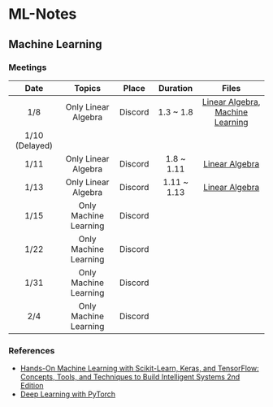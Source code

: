 # ML-Notes

## Machine Learning

### Meetings

|      Date      |         Topics        |  Place  |   Duration  |                                                                                                                 Files                                                                                                                |
|:--------------:|:---------------------:|:-------:|:-----------:|:------------------------------------------------------------------------------------------------------------------------------------------------------------------------------------------------------------------------------------:|
|       1/8      |  Only Linear Algebra  | Discord |  1.3 ~ 1.8  | [Linear Algebra](https://github.com/enfycius/ML-Notes/blob/main/Linear%20Algebra/1.8/Linear_Algebra__1_8_.pdf), [Machine Learning](https://github.com/enfycius/ML-Notes/blob/main/Machine%20Learning/1.8/Machine_Learning__1_8_.pdf) |
| 1/10 (Delayed) |                       |         |             |                                                                                                                                                                                                                                      |
|      1/11      |  Only Linear Algebra  | Discord |  1.8 ~ 1.11 |                                                           [Linear Algebra](https://github.com/enfycius/ML-Notes/blob/main/Linear%20Algebra/1.11/Linear_Algebra__1_11_.pdf)                                                           |
|      1/13      |  Only Linear Algebra  | Discord | 1.11 ~ 1.13 |                                                           [Linear Algebra](https://github.com/enfycius/ML-Notes/blob/main/Linear%20Algebra/1.13/Linear_Algebra__1_13_.pdf)                                                           |
|      1/15      | Only Machine Learning | Discord |             |                                                                                                                                                                                                                                      |
|      1/22      | Only Machine Learning | Discord |             |                                                                                                                                                                                                                                      |
|      1/31      | Only Machine Learning | Discord |             |                                                                                                                                                                                                                                      |
|       2/4      | Only Machine Learning | Discord |             |                                                                                                                                                                                                                                      |

### References

* [Hands-On Machine Learning with Scikit-Learn, Keras, and TensorFlow: Concepts, Tools, and Techniques to Build Intelligent Systems 2nd Edition](https://www.amazon.com/Hands-Machine-Learning-Scikit-Learn-TensorFlow/dp/1492032646)
* [Deep Learning with PyTorch](https://www.manning.com/books/deep-learning-with-pytorch)
